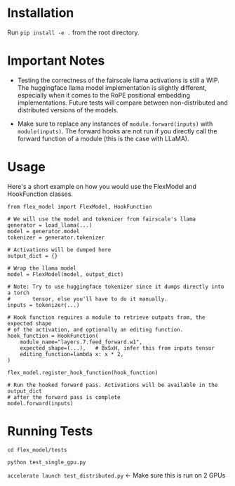# Installation
Run `pip install -e .` from the root directory.

# Important Notes
- Testing the correctness of the fairscale llama activations is still a WIP. The
huggingface llama model implementation is slightly different, especially when
it comes to the RoPE positional embedding implementations. Future tests will 
compare between non-distributed and distributed versions of the models.

- Make sure to replace any instances of `module.forward(inputs)` with
`module(inputs)`. The forward hooks are not run if you directly call
the forward function of a module (this is the case with LLaMA).

# Usage
Here's a short example on how you would use the FlexModel and HookFunction
classes. 
```
from flex_model import FlexModel, HookFunction

# We will use the model and tokenizer from fairscale's llama
generator = load_llama(...)
model = generator.model
tokenizer = generator.tokenizer

# Activations will be dumped here
output_dict = {}

# Wrap the llama model
model = FlexModel(model, output_dict)

# Note: Try to use huggingface tokenizer since it dumps directly into a torch
#		tensor, else you'll have to do it manually.
inputs = tokenizer(...)

# Hook function requires a module to retrieve outputs from, the expected shape
# of the activation, and optionally an editing function.
hook_function = HookFunction(
	module_name="layers.7.feed_forward.w1",
	expected_shape=(...),	# BxSxH, infer this from inputs tensor
	editing_function=lambda x: x * 2,
)

flex_model.register_hook_function(hook_function)

# Run the hooked forward pass. Activations will be available in the output_dict
# after the forward pass is complete
model.forward(inputs)
```

# Running Tests
`cd flex_model/tests`

`python test_single_gpu.py`

`accelerate launch test_distributed.py` <- Make sure this is run on 2 GPUs


